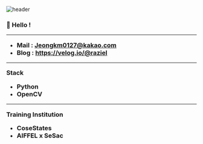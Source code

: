 ![header](https://capsule-render.vercel.app/api?type=slice&color=D3D3D3&height=300&section=header&text=KangMin%20Jung👻%20&fontAlign=80&fontSize=40&fontColor=474747&animation=twinkling)







<h3 align="left">
 👻 Hello ! 
  
 

 ***
 - Mail : Jeongkm0127@kakao.com
 - Blog : https://velog.io/@raziel
  
 ***
 Stack
 - Python
 - OpenCV
 
 
 ***
 Training Institution
 - CoseStates
 - AIFFEL x SeSac
 
 <h3 align="middle">
  

  
  
  
<!--
**Raziel-JKM/Raziel-JKM** is a ✨ _special_ ✨ repository because its `README.md` (this file) appears on your GitHub profile.

Here are some ideas to get you started:

- 🔭 I’m currently working on ...
- 🌱 I’m currently learning ...
- 👯 I’m looking to collaborate on ...
- 🤔 I’m looking for help with ...
- 💬 Ask me about ...
- 📫 How to reach me: ...
- 😄 Pronouns: ...
- ⚡ Fun fact: ...
-->

